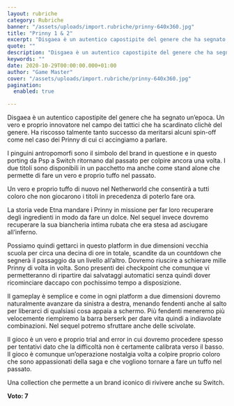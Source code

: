```yaml
---
layout: rubriche
category: Rubriche
banner: "/assets/uploads/import.rubriche/prinny-640x360.jpg"
title: "Prinny 1 & 2"
excerpt: "Disgaea è un autentico capostipite del genere che ha segnato un’epoca. Un vero e proprio innovatore nel campo dei tattici che ha scardinato clichè del genere. Ha riscosso talmente tanto successo da meritarsi alcuni spin-off come nel caso dei Prinny di cui ci accingiamo a parlare. I pinguini antropomorfi sono il simbolo del brand in [&hellip"
quote: ""
description: "Disgaea è un autentico capostipite del genere che ha segnato un’epoca. Un vero e proprio innovatore nel campo dei tattici che ha scardinato clichè del genere. Ha riscosso talmente tanto successo da meritarsi alcuni spin-off come nel caso dei Prinny di cui ci accingiamo a parlare. I pinguini antropomorfi sono il simbolo del brand in [&hellip"
keywords: ""
date: 2020-10-29T00:00:00.000+01:00
author: "Game Master"
cover: "/assets/uploads/import.rubriche/prinny-640x360.jpg"
pagination:
  enabled: true

---
```


  
Disgaea è un autentico capostipite del genere che ha segnato un’epoca. Un vero e proprio innovatore nel campo dei tattici che ha scardinato clichè del genere. Ha riscosso talmente tanto successo da meritarsi alcuni spin-off come nel caso dei Prinny di cui ci accingiamo a parlare.

I pinguini antropomorfi sono il simbolo del brand in questione e in questo porting da Psp a Switch ritornano dal passato per colpire ancora una volta. I due titoli sono disponibili in un pacchetto ma anche come stand alone che permette di fare un vero e proprio tuffo nel passato.

Un vero e proprio tuffo di nuovo nel Netherworld che consentirà a tutti coloro che non giocarono i titoli in precedenza di poterlo fare ora.

La storia vede Etna mandare i Prinny in missione per far loro recuperare degli ingredienti in modo da fare un dolce. Nel sequel invece dovremo recuperare la sua biancheria intima rubata che era stesa ad asciugare all’inferno.

Possiamo quindi gettarci in questo platform in due dimensioni vecchia scuola per circa una decina di ore in totale, scandite da un countdown che segnerà il passaggio da un livello all’altro. Dovremo riuscire a schierare mille Prinny di volta in volta. Sono presenti dei checkpoint che comunque vi permetteranno di ripartire dai salvataggi automatici senza quindi dover ricominciare daccapo con pochissimo tempo a disposizione.

Il gameplay è semplice e come in ogni platform a due dimensioni dovremo naturalmente avanzare da sinistra a destra, menando fendenti anche al salto per liberarci di qualsiasi cosa appaia a schermo. Più fendenti meneremo più velocemente riempiremo la barra berserk per dare vita quindi a indiavolate combinazioni. Nel sequel potremo sfruttare anche delle scivolate.

Il gioco è un vero e proprio trial and error in cui dovremo procedere spesso per tentativi dato che la difficoltà non è certamente calibrata verso il basso. Il gioco è comunque un’operazione nostalgia volta a colpire proprio coloro che sono appassionati della saga e che vogliono tornare a fare un tuffo nel passato.

Una collection che permette a un brand iconico di rivivere anche su Switch.

**Voto: 7**